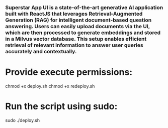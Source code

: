 ### Superstar App UI is a state-of-the-art generative AI application built with ReactJS that leverages Retrieval-Augmented Generation (RAG) for intelligent document-based question answering. Users can easily upload documents via the UI, which are then processed to generate embeddings and stored in a Milvus vector database. This setup enables efficient retrieval of relevant information to answer user queries accurately and contextually.

# Provide execute permissions:

chmod +x deploy.sh
chmod +x redeploy.sh

# Run the script using sudo:

sudo ./deploy.sh
